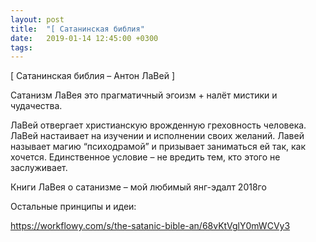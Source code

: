 ```yaml
---
layout: post
title:  "[ Сатанинская библия"
date:   2019-01-14 12:45:00 +0300
tags:   
---
```


[ Сатанинская библия – Антон ЛаВей ]

Сатанизм ЛаВея это прагматичный эгоизм + налёт мистики и чудачества.

<!--excerpt-->

ЛаВей отвергает христианскую врожденную греховность человека. ЛаВей настаивает на изучении и исполнении своих желаний. Лавей называет магию “психодрамой” и призывает заниматься ей так, как хочется. Единственное условие – не вредить тем, кто этого не заслуживает.

Книги ЛаВея о сатанизме – мой любимый янг-эдалт 2018го

Остальные принципы и идеи: 

https://workflowy.com/s/the-satanic-bible-an/68vKtVglY0mWCVy3
